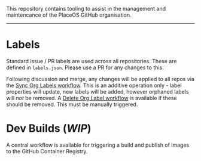 This repository contains tooling to assist in the management and maintencance of the PlaceOS GitHub organisation.

---

# Labels

Standard issue / PR labels are used across all repositories.
These are defined in `labels.json`.
Please use a PR for any changes to this.

Following discussion and merge, any changes will be applied to all repos via the [Sync Org Labels workflow](https://github.com/PlaceOS/.github/actions/workflows/sync-org-labels.yml).
This is an additive operation only - label properties will update, new labels will be added, however orphaned labels will _not_ be removed.
A [Delete Org Label workflow](https://github.com/PlaceOS/.github/actions/workflows/delete-org-label.yml) is available if these should be removed.
This must be manually triggered.

# Dev Builds (_WIP_)

A central workflow is available for triggering a build and publish of images to the GitHub Container Registry.

